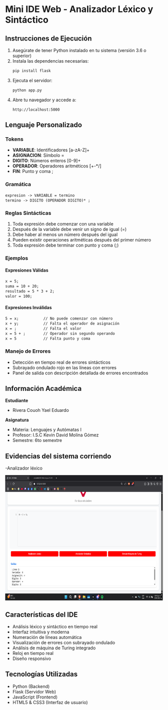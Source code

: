 # Mini IDE Web - Analizador Léxico y Sintáctico

## Instrucciones de Ejecución

1. Asegúrate de tener Python instalado en tu sistema (versión 3.6 o superior)
2. Instala las dependencias necesarias:
   ```bash
   pip install flask
   ```
3. Ejecuta el servidor:
   ```bash
   python app.py
   ```
4. Abre tu navegador y accede a:
   ```
   http://localhost:5000
   ```

## Lenguaje Personalizado

### Tokens
- **VARIABLE**: Identificadores [a-zA-Z]+
- **ASIGNACION**: Símbolo =
- **DIGITO**: Números enteros [0-9]+
- **OPERADOR**: Operadores aritméticos [+\-*/]
- **FIN**: Punto y coma ;

### Gramática
```
expresion -> VARIABLE = termino
termino -> DIGITO (OPERADOR DIGITO)* ;
```

### Reglas Sintácticas
1. Toda expresión debe comenzar con una variable
2. Después de la variable debe venir un signo de igual (=)
3. Debe haber al menos un número después del igual
4. Pueden existir operaciones aritméticas después del primer número
5. Toda expresión debe terminar con punto y coma (;)

### Ejemplos

#### Expresiones Válidas
```
x = 5;
suma = 10 + 20;
resultado = 5 * 3 + 2;
valor = 100;
```

#### Expresiones Inválidas
```
5 = x;           // No puede comenzar con número
x + y;           // Falta el operador de asignación
x = ;            // Falta el valor
x = 5 + ;        // Operador sin segundo operando
x = 5            // Falta punto y coma
```

### Manejo de Errores
- Detección en tiempo real de errores sintácticos
- Subrayado ondulado rojo en las líneas con errores
- Panel de salida con descripción detallada de errores encontrados

## Información Académica

**Estudiante**
- Rivera Couoh Yael Eduardo

**Asignatura**
- Materia: Lenguajes y Autómatas I
- Profesor: I.S.C Kevin David Molina Gómez
- Semestre: 6to semextre

## Evidencias del sistema corriendo
-Analizador léxico

<img src="/static/img/analizador-lexico.png" width="800" height="400">

## Características del IDE

- Análisis léxico y sintáctico en tiempo real
- Interfaz intuitiva y moderna
- Numeración de líneas automática
- Visualización de errores con subrayado ondulado
- Análisis de máquina de Turing integrado
- Reloj en tiempo real
- Diseño responsivo

## Tecnologías Utilizadas

- Python (Backend)
- Flask (Servidor Web)
- JavaScript (Frontend)
- HTML5 & CSS3 (Interfaz de usuario) 
